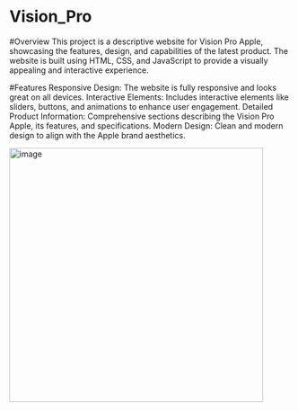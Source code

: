 # Vision_Pro

#Overview
This project is a descriptive website for Vision Pro Apple, showcasing the features, design, and capabilities of the latest product. The website is built using HTML, CSS, and JavaScript to provide a visually appealing and interactive experience.

#Features
Responsive Design: The website is fully responsive and looks great on all devices.
Interactive Elements: Includes interactive elements like sliders, buttons, and animations to enhance user engagement.
Detailed Product Information: Comprehensive sections describing the Vision Pro Apple, its features, and specifications.
Modern Design: Clean and modern design to align with the Apple brand aesthetics.

<img width="452" alt="image" src="https://github.com/user-attachments/assets/b07722f0-effc-470f-971e-bddb201d4d24">

